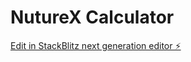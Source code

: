 # NutureX Calculator

[Edit in StackBlitz next generation editor ⚡️](https://stackblitz.com/~/github.com/HARLANDMIL/sb1-le6a1vgh)
